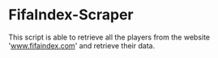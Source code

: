 # FifaIndex-Scraper
This script is able to retrieve all the players from the website 'www.fifaindex.com' and retrieve their data. 
